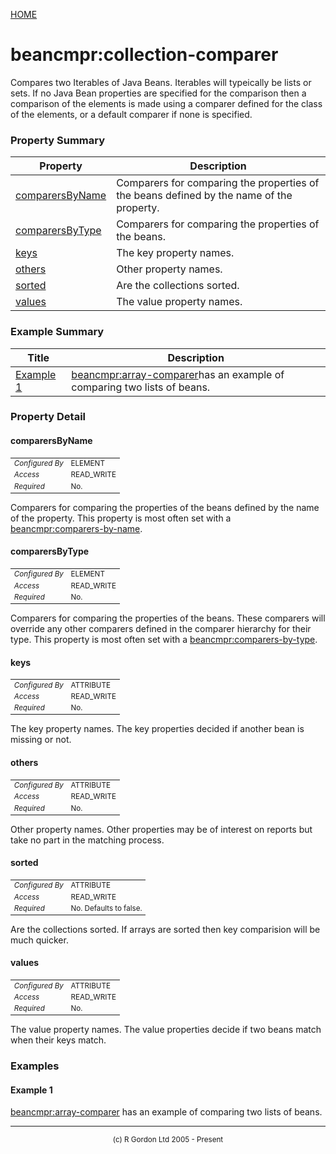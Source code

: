 [HOME](../../../../README.md)
# beancmpr:collection-comparer

Compares two Iterables of Java Beans. Iterables will
typeically be lists or sets. If no Java Bean
properties are specified for the comparison then a comparison of the
elements is made using a comparer defined for the class of the elements,
or a default comparer if none is specified.

### Property Summary

| Property | Description |
| -------- | ----------- |
| [comparersByName](#propertycomparersbyname) | Comparers for comparing the properties of the beans defined by the name of the property. | 
| [comparersByType](#propertycomparersbytype) | Comparers for comparing the properties of the beans. | 
| [keys](#propertykeys) | The key property names. | 
| [others](#propertyothers) | Other property names. | 
| [sorted](#propertysorted) | Are the collections sorted. | 
| [values](#propertyvalues) | The value property names. | 


### Example Summary

| Title | Description |
| ----- | ----------- |
| [Example 1](#example1) | [beancmpr:array-comparer](../../../../org/oddjob/beancmpr/beans/BeanArrayComparerType.md)has an example of comparing two lists of beans. |


### Property Detail
#### comparersByName <a name="propertycomparersbyname"></a>

<table style='font-size:smaller'>
      <tr><td><i>Configured By</i></td><td>ELEMENT</td></tr>
      <tr><td><i>Access</i></td><td>READ_WRITE</td></tr>
      <tr><td><i>Required</i></td><td>No.</td></tr>
</table>

Comparers for comparing the properties of the
beans defined by the name of the property. This property is most
often set with a [beancmpr:comparers-by-name](../../../../org/oddjob/beancmpr/composite/ComparersByNameType.md).

#### comparersByType <a name="propertycomparersbytype"></a>

<table style='font-size:smaller'>
      <tr><td><i>Configured By</i></td><td>ELEMENT</td></tr>
      <tr><td><i>Access</i></td><td>READ_WRITE</td></tr>
      <tr><td><i>Required</i></td><td>No.</td></tr>
</table>

Comparers for comparing the properties of the
beans. These comparers will override any other comparers defined
in the comparer hierarchy for their type. This property is most
often set with a [beancmpr:comparers-by-type](../../../../org/oddjob/beancmpr/composite/ComparersByTypeList.md).

#### keys <a name="propertykeys"></a>

<table style='font-size:smaller'>
      <tr><td><i>Configured By</i></td><td>ATTRIBUTE</td></tr>
      <tr><td><i>Access</i></td><td>READ_WRITE</td></tr>
      <tr><td><i>Required</i></td><td>No.</td></tr>
</table>

The key property names. The key
properties decided if another bean is missing or not.

#### others <a name="propertyothers"></a>

<table style='font-size:smaller'>
      <tr><td><i>Configured By</i></td><td>ATTRIBUTE</td></tr>
      <tr><td><i>Access</i></td><td>READ_WRITE</td></tr>
      <tr><td><i>Required</i></td><td>No.</td></tr>
</table>

Other property names. Other properties
may be of interest on reports but take no part in the matching
process.

#### sorted <a name="propertysorted"></a>

<table style='font-size:smaller'>
      <tr><td><i>Configured By</i></td><td>ATTRIBUTE</td></tr>
      <tr><td><i>Access</i></td><td>READ_WRITE</td></tr>
      <tr><td><i>Required</i></td><td>No. Defaults to false.</td></tr>
</table>

Are the collections sorted. If arrays are sorted
then key comparision will be much quicker.

#### values <a name="propertyvalues"></a>

<table style='font-size:smaller'>
      <tr><td><i>Configured By</i></td><td>ATTRIBUTE</td></tr>
      <tr><td><i>Access</i></td><td>READ_WRITE</td></tr>
      <tr><td><i>Required</i></td><td>No.</td></tr>
</table>

The value property names. The value properties
decide if two beans match when their keys match.


### Examples
#### Example 1 <a name="example1"></a>

[beancmpr:array-comparer](../../../../org/oddjob/beancmpr/beans/BeanArrayComparerType.md) has an example of comparing two lists
of beans.


-----------------------

<div style='font-size: smaller; text-align: center;'>(c) R Gordon Ltd 2005 - Present</div>
